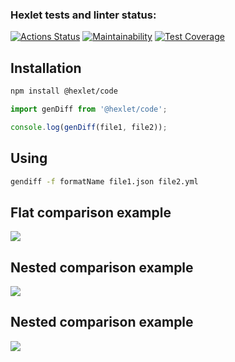 ### Hexlet tests and linter status:

[![Actions Status](https://github.com/diplomatgmg/frontend-project-46/actions/workflows/hexlet-check.yml/badge.svg)](https://github.com/diplomatgmg/frontend-project-46/actions)
[![Maintainability](https://api.codeclimate.com/v1/badges/50b0deb018f477ac42ee/maintainability)](https://codeclimate.com/github/diplomatgmg/frontend-project-46/maintainability)
[![Test Coverage](https://api.codeclimate.com/v1/badges/50b0deb018f477ac42ee/test_coverage)](https://codeclimate.com/github/diplomatgmg/frontend-project-46/test_coverage)

## Installation

```bash
npm install @hexlet/code
```

```js
import genDiff from '@hexlet/code';

console.log(genDiff(file1, file2));
```

## Using

```bash
gendiff -f formatName file1.json file2.yml
```

## Flat comparison example

<a href="https://asciinema.org/a/YUIYbxZMBTjQiU6PLPcyBfhCP" target="_blank"><img src="https://asciinema.org/a/YUIYbxZMBTjQiU6PLPcyBfhCP.svg" /></a>

## Nested comparison example

<a href="https://asciinema.org/a/VRhRVKBPNSVUaOuImwY5dZNUC" target="_blank"><img src="https://asciinema.org/a/VRhRVKBPNSVUaOuImwY5dZNUC.svg" /></a>

## Nested comparison example

<a href="https://asciinema.org/a/MDruYBMSzoLujySeJ7tqt6WCn" target="_blank"><img src="https://asciinema.org/a/MDruYBMSzoLujySeJ7tqt6WCn.svg" /></a>
